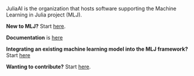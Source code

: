 JuliaAI is the organization that hosts software supporting the Machine
Learning in Julia project (MLJ).

**New to MLJ?** Start [here](https:juliaml.ai).

**Documentation** is [here](https://JuliaAI.github.io/MLJ.jl/stable/)

**Integrating an existing machine learning model into the MLJ
framework?** Start [here](https://juliaai.github.io/MLJModelInterface.jl/stable/)

**Wanting to contribute?** Start [here](https://github.com/JuliaAI/MLJ.jl/blob/dev/CONTRIBUTING.md).
